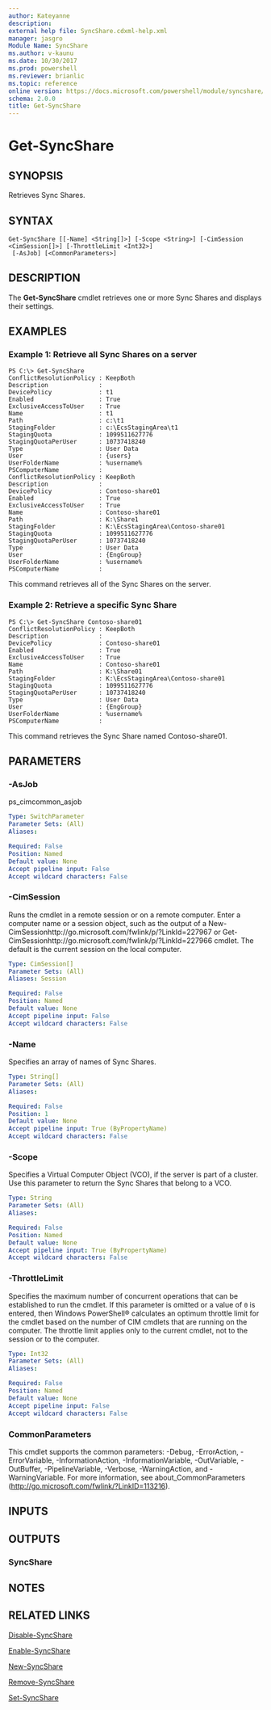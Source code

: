 ```yaml
---
author: Kateyanne
description: 
external help file: SyncShare.cdxml-help.xml
manager: jasgro
Module Name: SyncShare
ms.author: v-kaunu
ms.date: 10/30/2017
ms.prod: powershell
ms.reviewer: brianlic
ms.topic: reference
online version: https://docs.microsoft.com/powershell/module/syncshare/get-syncshare?view=windowsserver2012r2-ps&wt.mc_id=ps-gethelp
schema: 2.0.0
title: Get-SyncShare
---
```


# Get-SyncShare

## SYNOPSIS
Retrieves  Sync Shares.

## SYNTAX

```
Get-SyncShare [[-Name] <String[]>] [-Scope <String>] [-CimSession <CimSession[]>] [-ThrottleLimit <Int32>]
 [-AsJob] [<CommonParameters>]
```

## DESCRIPTION
The **Get-SyncShare** cmdlet retrieves one or more Sync Shares and displays their settings.

## EXAMPLES

### Example 1: Retrieve all Sync Shares on a server
```
PS C:\> Get-SyncShare
ConflictResolutionPolicy : KeepBoth
Description              : 
DevicePolicy             : t1
Enabled                  : True
ExclusiveAccessToUser    : True
Name                     : t1
Path                     : c:\t1
StagingFolder            : c:\EcsStagingArea\t1
StagingQuota             : 1099511627776
StagingQuotaPerUser      : 10737418240
Type                     : User Data
User                     : {users}
UserFolderName           : %username%
PSComputerName           : 
ConflictResolutionPolicy : KeepBoth
Description              : 
DevicePolicy             : Contoso-share01
Enabled                  : True
ExclusiveAccessToUser    : True
Name                     : Contoso-share01
Path                     : K:\Share1
StagingFolder            : K:\EcsStagingArea\Contoso-share01
StagingQuota             : 1099511627776
StagingQuotaPerUser      : 10737418240
Type                     : User Data
User                     : {EngGroup}
UserFolderName           : %username%
PSComputerName           :
```

This command retrieves all of the Sync Shares on the server.

### Example 2: Retrieve a specific  Sync Share
```
PS C:\> Get-SyncShare Contoso-share01
ConflictResolutionPolicy : KeepBoth
Description              : 
DevicePolicy             : Contoso-share01
Enabled                  : True
ExclusiveAccessToUser    : True
Name                     : Contoso-share01
Path                     : K:\Share01
StagingFolder            : K:\EcsStagingArea\Contoso-share01
StagingQuota             : 1099511627776
StagingQuotaPerUser      : 10737418240
Type                     : User Data
User                     : {EngGroup}
UserFolderName           : %username%
PSComputerName           :
```

This command retrieves the Sync Share named Contoso-share01.

## PARAMETERS

### -AsJob
ps_cimcommon_asjob

```yaml
Type: SwitchParameter
Parameter Sets: (All)
Aliases: 

Required: False
Position: Named
Default value: None
Accept pipeline input: False
Accept wildcard characters: False
```

### -CimSession
Runs the cmdlet in a remote session or on a remote computer.
Enter a computer name or a session object, such as the output of a New-CimSessionhttp://go.microsoft.com/fwlink/p/?LinkId=227967 or Get-CimSessionhttp://go.microsoft.com/fwlink/p/?LinkId=227966 cmdlet.
The default is the current session on the local computer.

```yaml
Type: CimSession[]
Parameter Sets: (All)
Aliases: Session

Required: False
Position: Named
Default value: None
Accept pipeline input: False
Accept wildcard characters: False
```

### -Name
Specifies an array of names of Sync Shares.

```yaml
Type: String[]
Parameter Sets: (All)
Aliases: 

Required: False
Position: 1
Default value: None
Accept pipeline input: True (ByPropertyName)
Accept wildcard characters: False
```

### -Scope
Specifies a Virtual Computer Object (VCO), if the server is part of a cluster.
Use this parameter to return the Sync Shares that belong to a VCO.

```yaml
Type: String
Parameter Sets: (All)
Aliases: 

Required: False
Position: Named
Default value: None
Accept pipeline input: True (ByPropertyName)
Accept wildcard characters: False
```

### -ThrottleLimit
Specifies the maximum number of concurrent operations that can be established to run the cmdlet.
If this parameter is omitted or a value of `0` is entered, then Windows PowerShell® calculates an optimum throttle limit for the cmdlet based on the number of CIM cmdlets that are running on the computer.
The throttle limit applies only to the current cmdlet, not to the session or to the computer.

```yaml
Type: Int32
Parameter Sets: (All)
Aliases: 

Required: False
Position: Named
Default value: None
Accept pipeline input: False
Accept wildcard characters: False
```

### CommonParameters
This cmdlet supports the common parameters: -Debug, -ErrorAction, -ErrorVariable, -InformationAction, -InformationVariable, -OutVariable, -OutBuffer, -PipelineVariable, -Verbose, -WarningAction, and -WarningVariable. For more information, see about_CommonParameters (http://go.microsoft.com/fwlink/?LinkID=113216).

## INPUTS

## OUTPUTS

### SyncShare

## NOTES

## RELATED LINKS

[Disable-SyncShare](./Disable-SyncShare.md)

[Enable-SyncShare](./Enable-SyncShare.md)

[New-SyncShare](./New-SyncShare.md)

[Remove-SyncShare](./Remove-SyncShare.md)

[Set-SyncShare](./Set-SyncShare.md)


